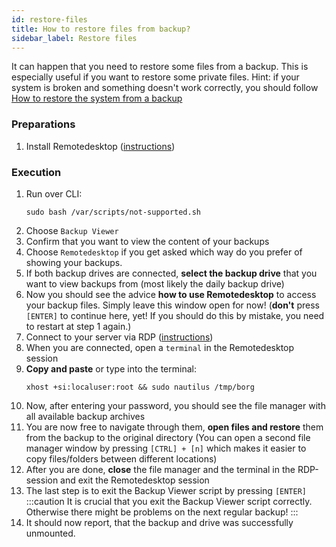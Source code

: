 ```yaml
---
id: restore-files
title: How to restore files from backup?
sidebar_label: Restore files
---
```


It can happen that you need to restore some files from a backup. This is especially useful if you want to restore some private files. Hint: if your system is broken and something doesn't work correctly, you should follow [How to restore the system from a backup](./restore-system)

### Preparations
1. Install Remotedesktop ([instructions](./remotedesktop))

### Execution
1. Run over CLI:
    ```shell
    sudo bash /var/scripts/not-supported.sh
    ```
1. Choose `Backup Viewer`
1. Confirm that you want to view the content of your backups
1. Choose `Remotedesktop` if you get asked which way do you prefer of showing your backups.
1. If both backup drives are connected, **select the backup drive** that you want to view backups from (most likely the daily backup drive)
1. Now you should see the advice **how to use Remotedesktop** to access your backup files. Simply leave this window open for now! (**don't** press `[ENTER]` to continue here, yet! If you should do this by mistake, you need to restart at step 1 again.)
1. Connect to your server via RDP ([instructions](./rdp-connect))
1. When you are connected, open a `terminal` in the Remotedesktop session 
1. **Copy and paste** or type into the terminal: 
    ```shell
    xhost +si:localuser:root && sudo nautilus /tmp/borg
    ```
1. Now, after entering your password, you should see the file manager with all available backup archives 
1. You are now free to navigate through them, **open files and restore** them from the backup to the original directory (You can open a second file manager window by pressing `[CTRL] + [n]` which makes it easier to copy files/folders between different locations)
1. After you are done, **close** the file manager and the terminal in the RDP-session and exit the Remotedesktop session
1. The last step is to exit the Backup Viewer script by pressing `[ENTER]`
:::caution
It is crucial that you exit the Backup Viewer script correctly. Otherwise there might be problems on the next regular backup!
:::
1. It should now report, that the backup and drive was successfully unmounted.
